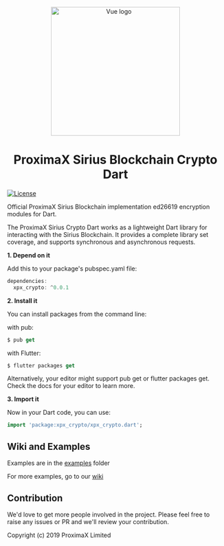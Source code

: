<p align="center"><a href="https://vuejs.org" target="_blank" rel="noopener noreferrer"><img width="300" src="https://user-images.githubusercontent.com/29048783/72931039-2ad96600-3d2b-11ea-885c-cc253a610996.png" alt="Vue logo"></a></p>
<h1 align="center">ProximaX Sirius Blockchain Crypto Dart</h1>

[![License](https://img.shields.io/badge/License-Apache%202.0-blue.svg)](https://opensource.org/licenses/Apache-2.0)

Official ProximaX Sirius Blockchain implementation ed26619 encryption modules for Dart.

The ProximaX Sirius Crypto Dart works as a lightweight Dart library for interacting with the Sirius Blockchain. It provides a complete library set coverage, and supports synchronous and asynchronous requests.

**1. Depend on it**

Add this to your package's pubspec.yaml file:

```dart
dependencies:
  xpx_crypto: ^0.0.1
```

**2. Install it**

You can install packages from the command line:

with pub:

```dart
$ pub get
```

with Flutter:

```dart
$ flutter packages get
```

Alternatively, your editor might support pub get or flutter packages get. Check the docs for your editor to learn more.

**3. Import it**

Now in your Dart code, you can use:

```dart
import 'package:xpx_crypto/xpx_crypto.dart';
```

## Wiki and Examples ##

Examples are in the [examples](https://github.com/proximax-storage/xpx-crypto-dart/tree/master/example) folder

For more examples, go to our [wiki](https://github.com/proximax-storage/xpx-crypto-dart/wiki)

## Contribution ##
We'd love to get more people involved in the project. Please feel free to raise any issues or PR and we'll review your contribution.
    
Copyright (c) 2019 ProximaX Limited
